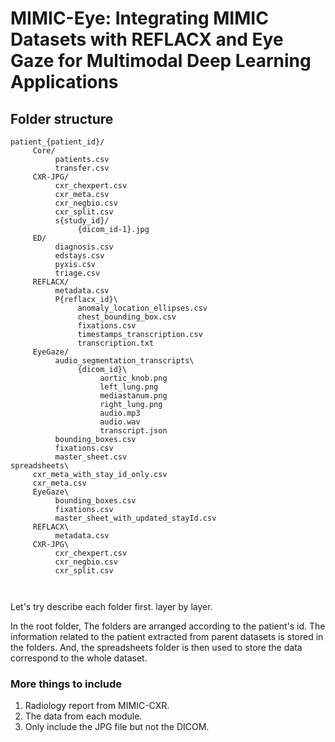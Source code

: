 # MIMIC-Eye: Integrating MIMIC Datasets with REFLACX and Eye Gaze for Multimodal Deep Learning Applications

## Folder structure
```
patient_{patient_id}/
     Core/
          patients.csv
          transfer.csv
     CXR-JPG/
          cxr_chexpert.csv
          cxr_meta.csv
          cxr_negbio.csv
          cxr_split.csv
          s{study_id}/
               {dicom_id-1}.jpg
     ED/
          diagnosis.csv
          edstays.csv
          pyxis.csv
          triage.csv
     REFLACX/
          metadata.csv
          P{reflacx_id}\
               anomaly_location_ellipses.csv
               chest_bounding_box.csv
               fixations.csv
               timestamps_transcription.csv
               transcription.txt
     EyeGaze/
          audio_segmentation_transcripts\
               {dicom_id}\
                    aortic_knob.png
                    left_lung.png
                    mediastanum.png
                    right_lung.png
                    audio.mp3
                    audio.wav
                    transcript.json
          bounding_boxes.csv
          fixations.csv
          master_sheet.csv
spreadsheets\
     cxr_meta_with_stay_id_only.csv
     cxr_meta.csv
     EyeGaze\
          bounding_boxes.csv
          fixations.csv
          master_sheet_with_updated_stayId.csv
     REFLACX\
          metadata.csv
     CXR-JPG\
          cxr_chexpert.csv
          cxr_negbio.csv
          cxr_split.csv

           
```


Let's try describe each folder first. layer by layer.


In the root folder, The folders are arranged according to the patient's id. The information related to the patient extracted from parent datasets  is stored in the folders. And, the spreadsheets folder is then used to store the data correspond to the whole dataset.


### More things to include 
1. Radiology report from MIMIC-CXR.
2. The data from each module. 
3. Only include the JPG file but not the DICOM.
